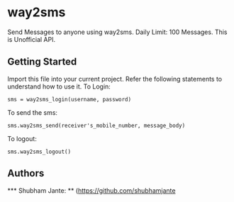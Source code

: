 # way2sms
Send Messages to anyone using way2sms.
Daily Limit: 100 Messages.
This is Unofficial API.


## Getting Started
Import this file into your current project. Refer the following statements to understand how to use it.
To Login:
```
sms = way2sms_login(username, password)
```

To send the sms:
```
sms.way2sms_send(receiver's_mobile_number, message_body)
```

To logout:
```
sms.way2sms_logout()
```

## Authors
*** Shubham Jante: ** (https://github.com/shubhamjante
